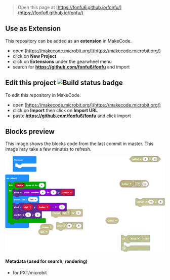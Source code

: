 
> Open this page at [https://fonfu6.github.io/fonfu/](https://fonfu6.github.io/fonfu/)

## Use as Extension

This repository can be added as an **extension** in MakeCode.

* open [https://makecode.microbit.org/](https://makecode.microbit.org/)
* click on **New Project**
* click on **Extensions** under the gearwheel menu
* search for **https://github.com/fonfu6/fonfu** and import

## Edit this project ![Build status badge](https://github.com/fonfu6/fonfu/workflows/MakeCode/badge.svg)

To edit this repository in MakeCode.

* open [https://makecode.microbit.org/](https://makecode.microbit.org/)
* click on **Import** then click on **Import URL**
* paste **https://github.com/fonfu6/fonfu** and click import

## Blocks preview

This image shows the blocks code from the last commit in master.
This image may take a few minutes to refresh.

![A rendered view of the blocks](https://github.com/fonfu6/fonfu/raw/master/.github/makecode/blocks.png)

#### Metadata (used for search, rendering)

* for PXT/microbit
<script src="https://makecode.com/gh-pages-embed.js"></script><script>makeCodeRender("{{ site.makecode.home_url }}", "{{ site.github.owner_name }}/{{ site.github.repository_name }}");</script>
